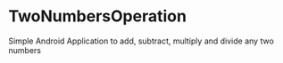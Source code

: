 # TwoNumbersOperation
Simple Android Application to add, subtract, multiply and divide any two numbers 
